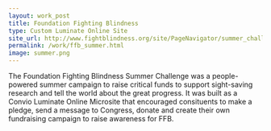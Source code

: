 ```yaml
---
layout: work_post
title: Foundation Fighting Blindness
type: Custom Luminate Online Site
site_url: http://www.fightblindness.org/site/PageNavigator/summer_challenge.html
permalink: /work/ffb_summer.html
image: summer.png
---
```


The Foundation Fighting Blindness Summer Challenge was a people-powered summer campaign to raise critical funds to support sight-saving research and tell the world about the great progress. It was built as a Convio Luminate Online Microsite that encouraged consituents to make a pledge, send a message to Congress, donate and create their own fundraising campaign to raise awareness for FFB.